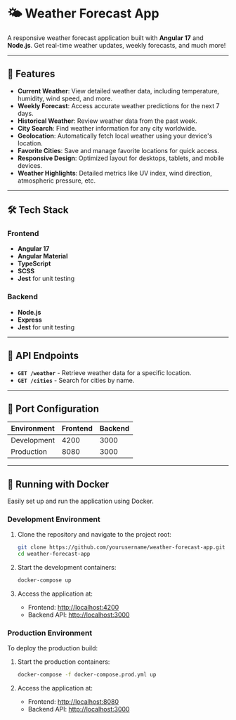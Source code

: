 
# 🌤️ Weather Forecast App

A responsive weather forecast application built with **Angular 17** and **Node.js**. Get real-time weather updates, weekly forecasts, and much more!

---

## 🚀 Features

- **Current Weather**: View detailed weather data, including temperature, humidity, wind speed, and more.
- **Weekly Forecast**: Access accurate weather predictions for the next 7 days.
- **Historical Weather**: Review weather data from the past week.
- **City Search**: Find weather information for any city worldwide.
- **Geolocation**: Automatically fetch local weather using your device's location.
- **Favorite Cities**: Save and manage favorite locations for quick access.
- **Responsive Design**: Optimized layout for desktops, tablets, and mobile devices.
- **Weather Highlights**: Detailed metrics like UV index, wind direction, atmospheric pressure, etc.

---

## 🛠️ Tech Stack

### Frontend
- **Angular 17**  
- **Angular Material**  
- **TypeScript**  
- **SCSS**  
- **Jest** for unit testing  

### Backend
- **Node.js**  
- **Express**  
- **Jest** for unit testing  

---

## 📡 API Endpoints

- **`GET /weather`** - Retrieve weather data for a specific location.  
- **`GET /cities`** - Search for cities by name.

---

## 🔧 Port Configuration

| **Environment** | **Frontend** | **Backend** |
|-----------------|--------------|--------------|
| Development     | 4200         | 3000         |
| Production      | 8080         | 3000         |

---

## 🐳 Running with Docker

Easily set up and run the application using Docker.

### Development Environment

1. Clone the repository and navigate to the project root:

   ```bash
   git clone https://github.com/yourusername/weather-forecast-app.git
   cd weather-forecast-app
   ```

2. Start the development containers:

   ```bash
   docker-compose up
   ```

3. Access the application at:  
   - Frontend: [http://localhost:4200](http://localhost:4200)  
   - Backend API: [http://localhost:3000](http://localhost:3000)  

### Production Environment

To deploy the production build:

1. Start the production containers:

   ```bash
   docker-compose -f docker-compose.prod.yml up
   ```

2. Access the application at:  
   - Frontend: [http://localhost:8080](http://localhost:8080)  
   - Backend API: [http://localhost:3000](http://localhost:3000)  

